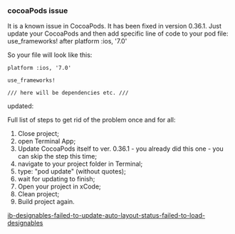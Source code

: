 ### cocoaPods issue


It is a known issue in CocoaPods. It has been fixed in version 0.36.1. Just update your CocoaPods and then add specific line of code to your pod file: use_frameworks! after platform :ios, '7.0'

So your file will look like this:

	platform :ios, '7.0'
	
	use_frameworks!
	
	/// here will be dependencies etc. ///


updated:

Full list of steps to get rid of the problem once and for all:

1. Close project;
2. open Terminal App;
3. Update CocoaPods itself to ver. 0.36.1 - you already did this one - you can skip the step this time;
4. navigate to your project folder in Terminal;
5. type: "pod update" (without quotes);
6. wait for updating to finish;
7. Open your project in xCode;
8. Clean project;
9. Build project again.


[ib-designables-failed-to-update-auto-layout-status-failed-to-load-designables](http://stackoverflow.com/questions/28204108/ib-designables-failed-to-update-auto-layout-status-failed-to-load-designables)